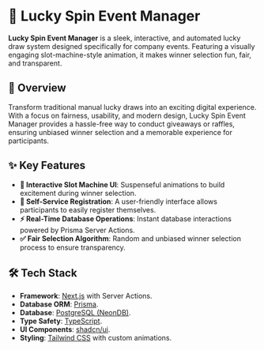 # 🎰 Lucky Spin Event Manager

**Lucky Spin Event Manager** is a sleek, interactive, and automated lucky draw system designed specifically for company events. Featuring a visually engaging slot-machine-style animation, it makes winner selection fun, fair, and transparent.

## 🌟 Overview

Transform traditional manual lucky draws into an exciting digital experience. With a focus on fairness, usability, and modern design, Lucky Spin Event Manager provides a hassle-free way to conduct giveaways or raffles, ensuring unbiased winner selection and a memorable experience for participants.

## ✨ Key Features

- **🎰 Interactive Slot Machine UI**: Suspenseful animations to build excitement during winner selection.
- **📝 Self-Service Registration**: A user-friendly interface allows participants to easily register themselves.
- **⚡ Real-Time Database Operations**: Instant database interactions powered by Prisma Server Actions.
- **✅ Fair Selection Algorithm**: Random and unbiased winner selection process to ensure transparency.

## 🛠️ Tech Stack

- **Framework**: [Next.js](https://nextjs.org/) with Server Actions.
- **Database ORM**: [Prisma](https://www.prisma.io/).
- **Database**: [PostgreSQL (NeonDB)](https://neon.tech/).
- **Type Safety**: [TypeScript](https://www.typescriptlang.org/).
- **UI Components**: [shadcn/ui](https://shadcn.dev/).
- **Styling**: [Tailwind CSS](https://tailwindcss.com/) with custom animations.
